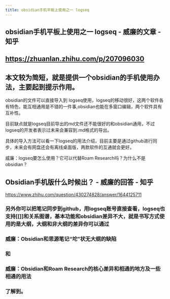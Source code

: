 ```yaml
---
title: obsidian手机平板上使用之一 logseq
---
```


## obsidian手机平板上使用之一 logseq - 威廉的文章 - 知乎
## https://zhuanlan.zhihu.com/p/207096030
## 本文较为简短，就是提供一个obsidian的手机使用办法，主要起到提示作用。

obsidian的文件可以直接导入到 logseq使用，logseq的移动很好，这两个软件各有特色，能互相通用是不错的一件事,obsidian也能在多窗口编辑，两个软件具有互补性。

目前缺点就是logseq目前导出的md文件还不能很好的和obsidian通用，不过logseq的开发者表示过未来会兼容到.md格式的导出。

具体的导入方法可以看一下logseq的用法介绍，目前主要是通过github进行同步，未来会有网盘还会有离线桌面版，两款软件的互通就会更好。

威廉：logseq要怎么使用？它可以代替Roam Research吗？为什么不是obsidian？
##
## Obsidian手机版什么时候出？ - 威廉的回答 - 知乎
https://www.zhihu.com/question/430274828/answer/1644125711
### 另外你可以把笔记同步到github，用logseq账号直接查看，logseq也支持[[]]和关系图谱，基本功能和obsidian差异不大，就是书写方式使用的是大纲，大纲和非大纲的差异你可以通过
### 威廉：Obsidian和思源笔记“坨”状无大纲的缺陷
### 和
### 威廉：Obsidian和Roam Research的核心差异和相通的地方及一些相通的用法
### 了解到。
